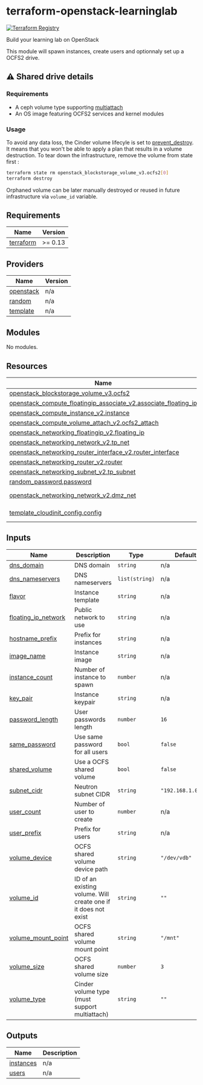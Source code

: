 # terraform-openstack-learninglab
[![Terraform Registry](https://img.shields.io/badge/terraform-registry-blue.svg)](https://registry.terraform.io/modules/remche/learninglab/openstack)

Build your learning lab on OpenStack

This module will spawn instances, create users and optionnaly set up a OCFS2 drive.

## :warning: Shared drive details

### Requirements
* A ceph volume type supporting [multiattach](https://docs.openstack.org/cinder/latest/admin/blockstorage-volume-multiattach.html)
* An OS image featuring OCFS2 services and kernel modules

### Usage
To avoid any data loss, the Cinder volume lifecyle is set to [prevent_destroy](https://www.terraform.io/docs/language/meta-arguments/lifecycle.html#prevent_destroy). It means that you won't be able to apply a plan that results in a volume destruction. To tear down the infrastructure, remove the volume from state first :

```bash
terraform state rm openstack_blockstorage_volume_v3.ocfs2[0]
terraform destroy
```

Orphaned volume can be later manually destroyed or reused in future infrastructure via `volume_id` variable.

<!-- BEGIN_TF_DOCS -->
## Requirements

| Name | Version |
|------|---------|
| <a name="requirement_terraform"></a> [terraform](#requirement\_terraform) | >= 0.13 |

## Providers

| Name | Version |
|------|---------|
| <a name="provider_openstack"></a> [openstack](#provider\_openstack) | n/a |
| <a name="provider_random"></a> [random](#provider\_random) | n/a |
| <a name="provider_template"></a> [template](#provider\_template) | n/a |

## Modules

No modules.

## Resources

| Name | Type |
|------|------|
| [openstack_blockstorage_volume_v3.ocfs2](https://registry.terraform.io/providers/terraform-provider-openstack/openstack/latest/docs/resources/blockstorage_volume_v3) | resource |
| [openstack_compute_floatingip_associate_v2.associate_floating_ip](https://registry.terraform.io/providers/terraform-provider-openstack/openstack/latest/docs/resources/compute_floatingip_associate_v2) | resource |
| [openstack_compute_instance_v2.instance](https://registry.terraform.io/providers/terraform-provider-openstack/openstack/latest/docs/resources/compute_instance_v2) | resource |
| [openstack_compute_volume_attach_v2.ocfs2_attach](https://registry.terraform.io/providers/terraform-provider-openstack/openstack/latest/docs/resources/compute_volume_attach_v2) | resource |
| [openstack_networking_floatingip_v2.floating_ip](https://registry.terraform.io/providers/terraform-provider-openstack/openstack/latest/docs/resources/networking_floatingip_v2) | resource |
| [openstack_networking_network_v2.tp_net](https://registry.terraform.io/providers/terraform-provider-openstack/openstack/latest/docs/resources/networking_network_v2) | resource |
| [openstack_networking_router_interface_v2.router_interface](https://registry.terraform.io/providers/terraform-provider-openstack/openstack/latest/docs/resources/networking_router_interface_v2) | resource |
| [openstack_networking_router_v2.router](https://registry.terraform.io/providers/terraform-provider-openstack/openstack/latest/docs/resources/networking_router_v2) | resource |
| [openstack_networking_subnet_v2.tp_subnet](https://registry.terraform.io/providers/terraform-provider-openstack/openstack/latest/docs/resources/networking_subnet_v2) | resource |
| [random_password.password](https://registry.terraform.io/providers/hashicorp/random/latest/docs/resources/password) | resource |
| [openstack_networking_network_v2.dmz_net](https://registry.terraform.io/providers/terraform-provider-openstack/openstack/latest/docs/data-sources/networking_network_v2) | data source |
| [template_cloudinit_config.config](https://registry.terraform.io/providers/hashicorp/template/latest/docs/data-sources/cloudinit_config) | data source |

## Inputs

| Name | Description | Type | Default | Required |
|------|-------------|------|---------|:--------:|
| <a name="input_dns_domain"></a> [dns\_domain](#input\_dns\_domain) | DNS domain | `string` | n/a | yes |
| <a name="input_dns_nameservers"></a> [dns\_nameservers](#input\_dns\_nameservers) | DNS nameservers | `list(string)` | n/a | yes |
| <a name="input_flavor"></a> [flavor](#input\_flavor) | Instance template | `string` | n/a | yes |
| <a name="input_floating_ip_network"></a> [floating\_ip\_network](#input\_floating\_ip\_network) | Public network to use | `string` | n/a | yes |
| <a name="input_hostname_prefix"></a> [hostname\_prefix](#input\_hostname\_prefix) | Prefix for instances | `string` | n/a | yes |
| <a name="input_image_name"></a> [image\_name](#input\_image\_name) | Instance image | `string` | n/a | yes |
| <a name="input_instance_count"></a> [instance\_count](#input\_instance\_count) | Number of instance to spawn | `number` | n/a | yes |
| <a name="input_key_pair"></a> [key\_pair](#input\_key\_pair) | Instance keypair | `string` | n/a | yes |
| <a name="input_password_length"></a> [password\_length](#input\_password\_length) | User passwords length | `number` | `16` | no |
| <a name="input_same_password"></a> [same\_password](#input\_same\_password) | Use same password for all users | `bool` | `false` | no |
| <a name="input_shared_volume"></a> [shared\_volume](#input\_shared\_volume) | Use a OCFS shared volume | `bool` | `false` | no |
| <a name="input_subnet_cidr"></a> [subnet\_cidr](#input\_subnet\_cidr) | Neutron subnet CIDR | `string` | `"192.168.1.0/24"` | no |
| <a name="input_user_count"></a> [user\_count](#input\_user\_count) | Number of user to create | `number` | n/a | yes |
| <a name="input_user_prefix"></a> [user\_prefix](#input\_user\_prefix) | Prefix for users | `string` | n/a | yes |
| <a name="input_volume_device"></a> [volume\_device](#input\_volume\_device) | OCFS shared volume device path | `string` | `"/dev/vdb"` | no |
| <a name="input_volume_id"></a> [volume\_id](#input\_volume\_id) | ID of an existing volume. Will create one if it does not exist | `string` | `""` | no |
| <a name="input_volume_mount_point"></a> [volume\_mount\_point](#input\_volume\_mount\_point) | OCFS shared volume mount point | `string` | `"/mnt"` | no |
| <a name="input_volume_size"></a> [volume\_size](#input\_volume\_size) | OCFS shared volume size | `number` | `3` | no |
| <a name="input_volume_type"></a> [volume\_type](#input\_volume\_type) | Cinder volume type (must support multiattach) | `string` | `""` | no |

## Outputs

| Name | Description |
|------|-------------|
| <a name="output_instances"></a> [instances](#output\_instances) | n/a |
| <a name="output_users"></a> [users](#output\_users) | n/a |
<!-- END_TF_DOCS -->
